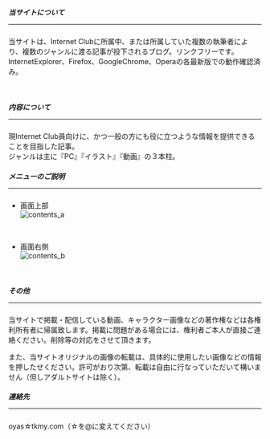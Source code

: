 ##### 当サイトについて <hr size="1" />
当サイトは、Internet Clubに所属中、または所属していた複数の執筆者により、複数のジャンルに渡る記事が投下されるブログ。リンクフリーです。  
InternetExplorer、Firefox、GoogleChrome、Operaの各最新版での動作確認済み。

<br>

##### 内容について <hr size="1" />
現Internet Club員向けに、かつ一般の方にも役に立つような情報を提供できることを目指した記事。  
ジャンルは主に『PC』『イラスト』『動画』の３本柱。

##### メニューのご説明 <hr size="1" />
 - 画面上部  
![contents_a](http://cloud.github.com/downloads/tahein/blog/About_a.PNG)
<br>

 - 画面右側  
![contents_b](http://cloud.github.com/downloads/tahein/blog/About_b.PNG)
<br>

##### その他 <hr size="1" />
当サイトで掲載・配信している動画、キャラクター画像などの著作権などは各権利所有者に帰属致します。掲載に問題がある場合には、権利者ご本人が直接ご連絡ください。削除等の対応をさせて頂きます。

また、当サイトオリジナルの画像の転載は、具体的に使用したい画像などの情報を押したせください。許可がおり次第、転載は自由に行なっていただいて構いません（但しアダルトサイトは除く）。

##### 連絡先 <hr size="1" />
oyas☆tkmy.com（☆を@に変えてください）
